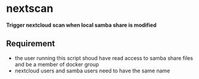 # nextscan
**Trigger nextcloud scan when local samba share is modified**
## Requirement
- the user running this script shoud have read access to samba share files and be a member of docker group
- nextcloud users and samba users need to have the same name
